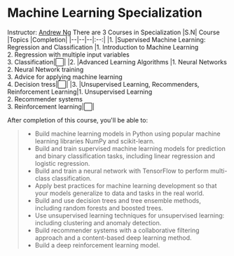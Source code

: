 # Machine Learning Specialization
Instructor: [Andrew Ng](https://www.andrewng.org/)
There are 3 Courses in Specialization
|S.N| Course |Topics |Completion|
|--|--|--|:--:|
|1.  |Supervised Machine Learning: Regression and Classification  |1. Introduction to Machine Learning <br> 2. Regression with multiple input variables <br> 3. Classification|:white_large_square:|
|2. |Advanced Learning Algorithms |1. Neural Networks <br> 2. Neural Network training <br> 3. Advice for applying machine learning <br> 4. Decision tress|:white_large_square:|
|3. |Unsupervised Learning, Recommenders, Reinforcement Learning|1. Unsupervised Learning <br> 2. Recommender systems <br> 3. Reinforcement learning|:white_large_square:|

After completion of this course, you'll be able to: 
>- Build machine learning models in Python using popular machine learning libraries NumPy and scikit-learn.
>- Build and train supervised machine learning models for prediction and binary classification tasks, including linear regression and logistic regression.
>- Build and train a neural network with TensorFlow to perform multi-class classification.
>- Apply best practices for machine learning development so that your models generalize to data and tasks in the real world.
>- Build and use decision trees and tree ensemble methods, including random forests and boosted trees.
>- Use unsupervised learning techniques for unsupervised learning: including clustering and anomaly detection.
>- Build recommender systems with a collaborative filtering approach and a content-based deep learning method.
>- Build a deep reinforcement learning model.
